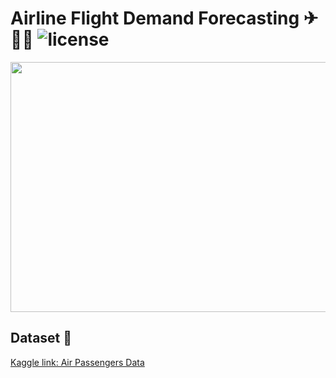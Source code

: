 # Airline Flight Demand Forecasting ✈👨‍✈️ ![license](https://img.shields.io/github/license/Pegah-Ardehkhani/Airline-Flight-Demand-Forecasting.svg)

<p align="center">
  <img width="600" height="400" src="https://static01.nyt.com/images/2020/04/16/travel/16-travel-arbitrage_gif/16-travel-arbitrage_gif-superJumbo.gif">
</p>


## Dataset 📔

[Kaggle link: Air Passengers Data](https://www.kaggle.com/datasets/rakannimer/air-passengers)
